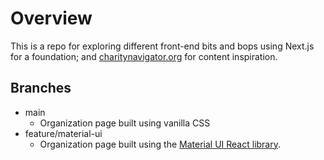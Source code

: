 # Overview

This is a repo for exploring different front-end bits and bops using Next.js for a foundation; and [charitynavigator.org](https://charitynavigator.org) for content inspiration. 

## Branches

- main
  - Organization page built using vanilla CSS
- feature/material-ui
  - Organization page built using the [Material UI React library](https://material-ui.com/). 